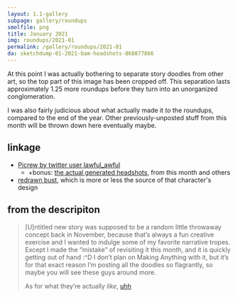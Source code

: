 ```yaml
---
layout: 1.1-gallery
subpage: gallery/roundups
smolfile: png
title: January 2021
img: roundups/2021-01
permalink: /gallery/roundups/2021-01
da: sketchdump-01-2021-bam-headshots-868877866
---
```

At this point I was actually bothering to separate story doodles from other art, so the top part of this image has been cropped off. This separation lasts approximately 1.25 more roundups before they turn into an unorganized conglomeration.

I was also fairly judicious about what actually made it *to* the roundups, compared to the end of the year. Other previously-unposted stuff from this month will be thrown down here eventually maybe.

## linkage
- <a href="https://picrew.me/image_maker/457566" target="_blank">Picrew by twitter user lawful_awful</a>
	- +bonus: <a href="https://sta.sh/02hvs7l1m89" target="_blank">the actual generated headshots</a>, from this month and others
- <a href="https://www.deviantart.com/a-flyleaf/art/were-you-talkin-to-me-537726745" target="_blank">redrawn bust</a>, which is more or less the source of that character's design

## from the descripiton
> [U]ntitled new story was supposed to be a random little throwaway concept back in November, because that’s always a fun creative exercise and I wanted to indulge some of my favorite narrative tropes. Except I made the “mistake” of revisiting it this month, and it is quickly getting out of hand <span style="display:inline-block;">:^D</span> I don’t plan on Making Anything with it, but it’s for that exact reason I’m posting all the doodles so flagrantly, so maybe you will see these guys around more.
>
> As for what they’re actually *like*, <a href="https://sta.sh/028b12i75s6m" target="_blank">uhh</a>